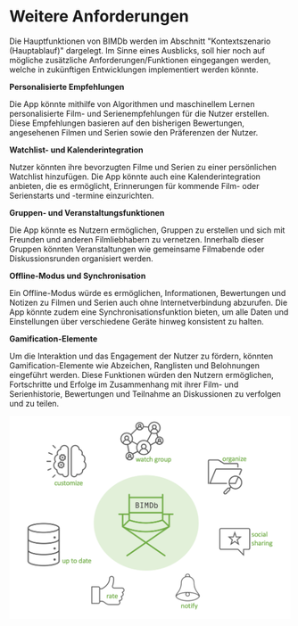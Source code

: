 # Weitere Anforderungen

Die Hauptfunktionen von BIMDb werden im Abschnitt "Kontextszenario (Hauptablauf)" dargelegt. Im Sinne eines Ausblicks, soll hier noch auf mögliche zusätzliche Anforderungen/Funktionen eingegangen werden, welche in zukünftigen Entwicklungen implementiert werden könnte.

**Personalisierte Empfehlungen**

Die App könnte mithilfe von Algorithmen und maschinellem Lernen personalisierte Film- und Serienempfehlungen für die Nutzer erstellen. Diese Empfehlungen basieren auf den bisherigen Bewertungen, angesehenen Filmen und Serien sowie den Präferenzen der Nutzer.

**Watchlist- und Kalenderintegration**

Nutzer könnten ihre bevorzugten Filme und Serien zu einer persönlichen Watchlist hinzufügen. Die App könnte auch eine Kalenderintegration anbieten, die es ermöglicht, Erinnerungen für kommende Film- oder Serienstarts und -termine einzurichten.

**Gruppen- und Veranstaltungsfunktionen**

Die App könnte es Nutzern ermöglichen, Gruppen zu erstellen und sich mit Freunden und anderen Filmliebhabern zu vernetzen. Innerhalb dieser Gruppen könnten Veranstaltungen wie gemeinsame Filmabende oder Diskussionsrunden organisiert werden.

**Offline-Modus und Synchronisation**

Ein Offline-Modus würde es ermöglichen, Informationen, Bewertungen und Notizen zu Filmen und Serien auch ohne Internetverbindung abzurufen. Die App könnte zudem eine Synchronisationsfunktion bieten, um alle Daten und Einstellungen über verschiedene Geräte hinweg konsistent zu halten.

**Gamification-Elemente**

Um die Interaktion und das Engagement der Nutzer zu fördern, könnten Gamification-Elemente wie Abzeichen, Ranglisten und Belohnungen eingeführt werden. Diese Funktionen würden den Nutzern ermöglichen, Fortschritte und Erfolge im Zusammenhang mit ihrer Film- und Serienhistorie, Bewertungen und Teilnahme an Diskussionen zu verfolgen und zu teilen.

![Nutzen](../assets/img/BIMDB_Nutzen.png)


